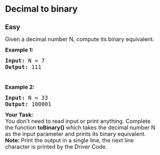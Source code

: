# Decimal to binary
## Easy
<div class="problems_problem_content__Xm_eO"><p><span style="font-size: 18px;">Given a decimal number N, compute its binary equivalent.</span></p>
<p><strong><span style="font-size: 18px;">Example 1:</span></strong></p>
<pre><span style="font-size: 18px;"><strong>Input:</strong> N = 7
<strong>Output:</strong> 111</span></pre>
<p>&nbsp;</p>
<p><strong><span style="font-size: 18px;">Example 2:</span></strong></p>
<pre><span style="font-size: 18px;"><strong>Input:</strong> N = 33
<strong>Output: </strong>100001</span>
</pre>
<p><strong><span style="font-size: 18px;">Your Task:</span></strong><br><span style="font-size: 18px;">You don't need to read input or print anything. Complete the function <strong>toBinary()</strong> which takes the decimal number N as the input parameter and prints&nbsp;its binary equivalent.<br><strong>Note: </strong>Print the output in a single line, the next line character is printed by the Driver Code.</span></p>
<p>&nbsp;</p></div>